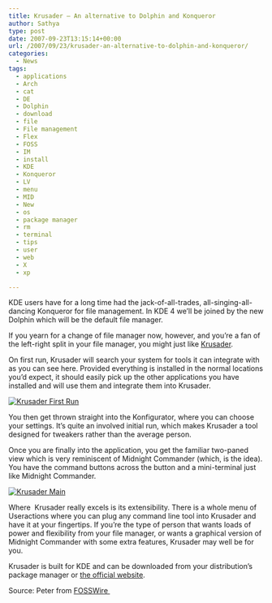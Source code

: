 ```yaml
---
title: Krusader – An alternative to Dolphin and Konqueror
author: Sathya
type: post
date: 2007-09-23T13:15:14+00:00
url: /2007/09/23/krusader-an-alternative-to-dolphin-and-konqueror/
categories:
  - News
tags:
  - applications
  - Arch
  - cat
  - DE
  - Dolphin
  - download
  - file
  - File management
  - Flex
  - FOSS
  - IM
  - install
  - KDE
  - Konqueror
  - LV
  - menu
  - MID
  - New
  - os
  - package manager
  - rm
  - terminal
  - tips
  - user
  - web
  - X
  - xp

---
```

KDE users have for a long time had the jack-of-all-trades, all-singing-all-dancing Konqueror for file management. In KDE 4 we’ll be joined by the new Dolphin which will be the default file manager.

If you yearn for a change of file manager now, however, and you’re a fan of the left-right split in your file manager, you might just like [Krusader][1].

On first run, Krusader will search your system for tools it can integrate with as you can see here. Provided everything is installed in the normal locations you’d expect, it should easily pick up the other applications you have installed and will use them and integrate them into Krusader.

[![Krusader First Run][2]][3]

You then get thrown straight into the Konfigurator, where you can choose your settings. It’s quite an involved initial run, which makes Krusader a tool designed for tweakers rather than the average person.

Once you are finally into the application, you get the familiar two-paned view which is very reminiscent of Midnight Commander (which, is the idea). You have the command buttons across the button and a mini-terminal just like Midnight Commander.

[![Krusader Main][4]][5]

Where  Krusader really excels is its extensibility. There is a whole menu of Useractions where you can plug any command line tool into Krusader and have it at your fingertips. If you’re the type of person that wants loads of power and flexibility from your file manager, or wants a graphical version of Midnight Commander with some extra features, Krusader may well be for you.

Krusader is built for KDE and can be downloaded from your distribution’s package manager or [the official website][1].

Source: Peter from [FOSSWire ][6]

 [1]: https://krusader.sourceforge.net/
 [2]: https://sathyasays.com/wp-content/uploads/2007/09/krusaderfirstrun.thumbnail.png
 [3]: https://sathyasays.com/wp-content/uploads/2007/09/krusaderfirstrun.png "Krusader First Run"
 [4]: https://sathyasays.com/wp-content/uploads/2007/09/krusadermain.thumbnail.png
 [5]: https://sathyasays.com/wp-content/uploads/2007/09/krusadermain.png "Krusader Main"
 [6]: https://fosswire.com/2007/09/23/krusader-the-alternative-kde-file-browser/
